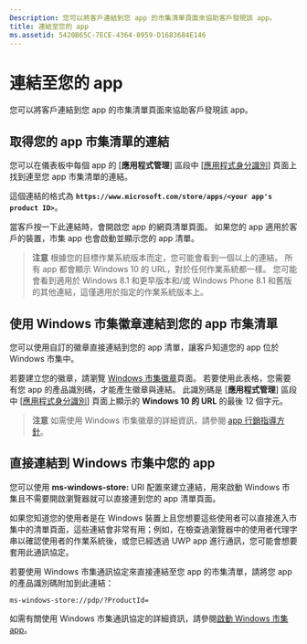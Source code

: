 ```yaml
---
Description: 您可以將客戶連結到您 app 的市集清單頁面來協助客戶發現該 app。
title: 連結至您的 app
ms.assetid: 5420B65C-7ECE-4364-8959-D1683684E146
---
```


# 連結至您的 app


您可以將客戶連結到您 app 的市集清單頁面來協助客戶發現該 app。

## 取得您的 app 市集清單的連結


您可以在儀表板中每個 app 的 [**應用程式管理**] 區段中 [[應用程式身分識別](view-app-identity-details.md)] 頁面上找到連至您 app 市集清單的連結。

這個連結的格式為 **`https://www.microsoft.com/store/apps/<your app's product ID>`**。

當客戶按一下此連結時，會開啟您 app 的網頁清單頁面。 如果您的 app 適用於客戶的裝置，市集 app 也會啟動並顯示您的 app 清單。

> **注意** 根據您的目標作業系統版本而定，您可能會看到一個以上的連結。 所有 app 都會顯示 Windows 10 的 URL，對於任何作業系統都一樣。 您可能會看到適用於 Windows 8.1 和更早版本和/或 Windows Phone 8.1 和舊版的其他連結，這僅適用於指定的作業系統版本上。

 

## 使用 Windows 市集徽章連結到您的 app 市集清單


您可以使用自訂的徽章直接連結到您的 app 清單，讓客戶知道您的 app 位於 Windows 市集中。

若要建立您的徽章，請瀏覽 [Windows 市集徽章](http://go.microsoft.com/fwlink/p/?LinkID=534236)頁面。 若要使用此表格，您需要有您 app 的產品識別碼，才能產生徽章與連結。 此識別碼是 [**應用程式管理**] 區段中 [[應用程式身分識別](view-app-identity-details.md)] 頁面上顯示的 **Windows 10 的 URL** 的最後 12 個字元。

> **注意** 如需使用 Windows 市集徽章的詳細資訊，請參閱 [app 行銷指導方針](app-marketing-guidelines.md)。

 

## 直接連結到 Windows 市集中您的 app


您可以使用 **ms-windows-store:** URI 配置來建立連結，用來啟動 Windows 市集且不需要開啟瀏覽器就可以直接連到您的 app 清單頁面。

如果您知道您的使用者是在 Windows 裝置上且您想要這些使用者可以直接進入市集中的清單頁面，這些連結會非常有用；例如，在檢查過瀏覽器中的使用者代理字串以確認使用者的作業系統後，或您已經透過 UWP app 進行通訊，您可能會想要套用此通訊協定。

若要使用 Windows 市集通訊協定來直接連結至您 app 的市集清單，請將您 app 的產品識別碼附加到此連結：

`ms-windows-store://pdp/?ProductId=`

如需有關使用 Windows 市集通訊協定的詳細資訊，請參閱[啟動 Windows 市集 app](https://msdn.microsoft.com/library/windows/apps/mt228343)。

 

 






<!--HONumber=Mar16_HO1-->


